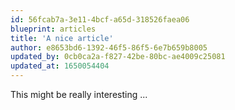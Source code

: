 ```yaml
---
id: 56fcab7a-3e11-4bcf-a65d-318526faea06
blueprint: articles
title: 'A nice article'
author: e8653bd6-1392-46f5-86f5-6e7b659b8005
updated_by: 0cb0ca2a-f827-42be-80bc-ae4009c25081
updated_at: 1650054404
---
```

This might be really interesting ...